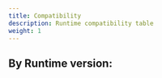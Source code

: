 ```yaml
---
title: Compatibility
description: Runtime compatibility table
weight: 1
---
```


<!-- BEGIN TABLE -->
## By Runtime version:
<!-- END TABLE -->
